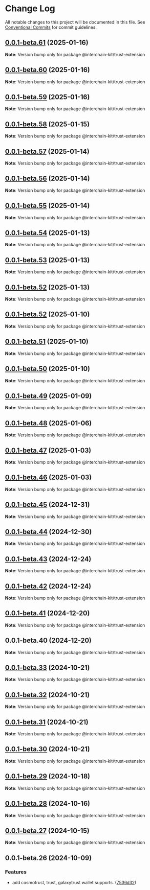 # Change Log

All notable changes to this project will be documented in this file.
See [Conventional Commits](https://conventionalcommits.org) for commit guidelines.

## [0.0.1-beta.61](https://github.com/interchain-kit/trust-extension/compare/@interchain-kit/trust-extension@0.0.1-beta.60...@interchain-kit/trust-extension@0.0.1-beta.61) (2025-01-16)

**Note:** Version bump only for package @interchain-kit/trust-extension

## [0.0.1-beta.60](https://github.com/interchain-kit/trust-extension/compare/@interchain-kit/trust-extension@0.0.1-beta.59...@interchain-kit/trust-extension@0.0.1-beta.60) (2025-01-16)

**Note:** Version bump only for package @interchain-kit/trust-extension

## [0.0.1-beta.59](https://github.com/interchain-kit/trust-extension/compare/@interchain-kit/trust-extension@0.0.1-beta.58...@interchain-kit/trust-extension@0.0.1-beta.59) (2025-01-16)

**Note:** Version bump only for package @interchain-kit/trust-extension

## [0.0.1-beta.58](https://github.com/interchain-kit/trust-extension/compare/@interchain-kit/trust-extension@0.0.1-beta.57...@interchain-kit/trust-extension@0.0.1-beta.58) (2025-01-15)

**Note:** Version bump only for package @interchain-kit/trust-extension

## [0.0.1-beta.57](https://github.com/interchain-kit/trust-extension/compare/@interchain-kit/trust-extension@0.0.1-beta.56...@interchain-kit/trust-extension@0.0.1-beta.57) (2025-01-14)

**Note:** Version bump only for package @interchain-kit/trust-extension

## [0.0.1-beta.56](https://github.com/interchain-kit/trust-extension/compare/@interchain-kit/trust-extension@0.0.1-beta.55...@interchain-kit/trust-extension@0.0.1-beta.56) (2025-01-14)

**Note:** Version bump only for package @interchain-kit/trust-extension

## [0.0.1-beta.55](https://github.com/interchain-kit/trust-extension/compare/@interchain-kit/trust-extension@0.0.1-beta.54...@interchain-kit/trust-extension@0.0.1-beta.55) (2025-01-14)

**Note:** Version bump only for package @interchain-kit/trust-extension

## [0.0.1-beta.54](https://github.com/interchain-kit/trust-extension/compare/@interchain-kit/trust-extension@0.0.1-beta.53...@interchain-kit/trust-extension@0.0.1-beta.54) (2025-01-13)

**Note:** Version bump only for package @interchain-kit/trust-extension

## [0.0.1-beta.53](https://github.com/interchain-kit/trust-extension/compare/@interchain-kit/trust-extension@0.0.1-beta.52...@interchain-kit/trust-extension@0.0.1-beta.53) (2025-01-13)

**Note:** Version bump only for package @interchain-kit/trust-extension

## [0.0.1-beta.52](https://github.com/interchain-kit/trust-extension/compare/@interchain-kit/trust-extension@0.0.1-beta.52...@interchain-kit/trust-extension@0.0.1-beta.52) (2025-01-13)

**Note:** Version bump only for package @interchain-kit/trust-extension

## [0.0.1-beta.52](https://github.com/interchain-kit/trust-extension/compare/@interchain-kit/trust-extension@0.0.1-beta.51...@interchain-kit/trust-extension@0.0.1-beta.52) (2025-01-10)

**Note:** Version bump only for package @interchain-kit/trust-extension

## [0.0.1-beta.51](https://github.com/interchain-kit/trust-extension/compare/@interchain-kit/trust-extension@0.0.1-beta.50...@interchain-kit/trust-extension@0.0.1-beta.51) (2025-01-10)

**Note:** Version bump only for package @interchain-kit/trust-extension

## [0.0.1-beta.50](https://github.com/interchain-kit/trust-extension/compare/@interchain-kit/trust-extension@0.0.1-beta.49...@interchain-kit/trust-extension@0.0.1-beta.50) (2025-01-10)

**Note:** Version bump only for package @interchain-kit/trust-extension

## [0.0.1-beta.49](https://github.com/interchain-kit/trust-extension/compare/@interchain-kit/trust-extension@0.0.1-beta.48...@interchain-kit/trust-extension@0.0.1-beta.49) (2025-01-09)

**Note:** Version bump only for package @interchain-kit/trust-extension

## [0.0.1-beta.48](https://github.com/interchain-kit/trust-extension/compare/@interchain-kit/trust-extension@0.0.1-beta.47...@interchain-kit/trust-extension@0.0.1-beta.48) (2025-01-06)

**Note:** Version bump only for package @interchain-kit/trust-extension

## [0.0.1-beta.47](https://github.com/interchain-kit/trust-extension/compare/@interchain-kit/trust-extension@0.0.1-beta.46...@interchain-kit/trust-extension@0.0.1-beta.47) (2025-01-03)

**Note:** Version bump only for package @interchain-kit/trust-extension

## [0.0.1-beta.46](https://github.com/interchain-kit/trust-extension/compare/@interchain-kit/trust-extension@0.0.1-beta.45...@interchain-kit/trust-extension@0.0.1-beta.46) (2025-01-03)

**Note:** Version bump only for package @interchain-kit/trust-extension

## [0.0.1-beta.45](https://github.com/interchain-kit/trust-extension/compare/@interchain-kit/trust-extension@0.0.1-beta.44...@interchain-kit/trust-extension@0.0.1-beta.45) (2024-12-31)

**Note:** Version bump only for package @interchain-kit/trust-extension

## [0.0.1-beta.44](https://github.com/interchain-kit/trust-extension/compare/@interchain-kit/trust-extension@0.0.1-beta.43...@interchain-kit/trust-extension@0.0.1-beta.44) (2024-12-30)

**Note:** Version bump only for package @interchain-kit/trust-extension

## [0.0.1-beta.43](https://github.com/interchain-kit/trust-extension/compare/@interchain-kit/trust-extension@0.0.1-beta.42...@interchain-kit/trust-extension@0.0.1-beta.43) (2024-12-24)

**Note:** Version bump only for package @interchain-kit/trust-extension

## [0.0.1-beta.42](https://github.com/interchain-kit/trust-extension/compare/@interchain-kit/trust-extension@0.0.1-beta.41...@interchain-kit/trust-extension@0.0.1-beta.42) (2024-12-24)

**Note:** Version bump only for package @interchain-kit/trust-extension

## [0.0.1-beta.41](https://github.com/interchain-kit/trust-extension/compare/@interchain-kit/trust-extension@0.0.1-beta.40...@interchain-kit/trust-extension@0.0.1-beta.41) (2024-12-20)

**Note:** Version bump only for package @interchain-kit/trust-extension

## 0.0.1-beta.40 (2024-12-20)

**Note:** Version bump only for package @interchain-kit/trust-extension

## [0.0.1-beta.33](https://github.com/interchain-kit/trust-extension/compare/@interchain-kit/trust-extension@0.0.1-beta.32...@interchain-kit/trust-extension@0.0.1-beta.33) (2024-10-21)

**Note:** Version bump only for package @interchain-kit/trust-extension

## [0.0.1-beta.32](https://github.com/interchain-kit/trust-extension/compare/@interchain-kit/trust-extension@0.0.1-beta.31...@interchain-kit/trust-extension@0.0.1-beta.32) (2024-10-21)

**Note:** Version bump only for package @interchain-kit/trust-extension

## [0.0.1-beta.31](https://github.com/interchain-kit/trust-extension/compare/@interchain-kit/trust-extension@0.0.1-beta.30...@interchain-kit/trust-extension@0.0.1-beta.31) (2024-10-21)

**Note:** Version bump only for package @interchain-kit/trust-extension

## [0.0.1-beta.30](https://github.com/interchain-kit/trust-extension/compare/@interchain-kit/trust-extension@0.0.1-beta.29...@interchain-kit/trust-extension@0.0.1-beta.30) (2024-10-21)

**Note:** Version bump only for package @interchain-kit/trust-extension

## [0.0.1-beta.29](https://github.com/interchain-kit/trust-extension/compare/@interchain-kit/trust-extension@0.0.1-beta.28...@interchain-kit/trust-extension@0.0.1-beta.29) (2024-10-18)

**Note:** Version bump only for package @interchain-kit/trust-extension

## [0.0.1-beta.28](https://github.com/interchain-kit/trust-extension/compare/@interchain-kit/trust-extension@0.0.1-beta.27...@interchain-kit/trust-extension@0.0.1-beta.28) (2024-10-16)

**Note:** Version bump only for package @interchain-kit/trust-extension

## [0.0.1-beta.27](https://github.com/interchain-kit/trust-extension/compare/@interchain-kit/trust-extension@0.0.1-beta.26...@interchain-kit/trust-extension@0.0.1-beta.27) (2024-10-15)

**Note:** Version bump only for package @interchain-kit/trust-extension

## 0.0.1-beta.26 (2024-10-09)

### Features

- add cosmotrust, trust, galaxytrust wallet supports. ([7536d32](https://github.com/interchain-kit/trust-extension/commit/7536d3299cf319b93d92bd07fa940d6efc1c44f2))
